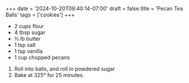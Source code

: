 +++
date = '2024-10-20T09:40:14-07:00'
draft = false
title = 'Pecan Tea Balls'
tags = ['cookies']
+++

* 2 cups flour
* 4 tbsp sugar
* ½ lb butter
* 1 tsp salt
* 1 tsp vanilla
* 1 cup chopped pecans

1. Roll into balls, and roll in powdered sugar
2. Bake at 325° for 25 minutes.